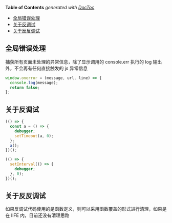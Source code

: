 <!-- START doctoc generated TOC please keep comment here to allow auto update -->
<!-- DON'T EDIT THIS SECTION, INSTEAD RE-RUN doctoc TO UPDATE -->
**Table of Contents**  *generated with [DocToc](https://github.com/thlorenz/doctoc)*

- [全局错误处理](#%E5%85%A8%E5%B1%80%E9%94%99%E8%AF%AF%E5%A4%84%E7%90%86)
- [关于反调试](#%E5%85%B3%E4%BA%8E%E5%8F%8D%E8%B0%83%E8%AF%95)
- [关于反反调试](#%E5%85%B3%E4%BA%8E%E5%8F%8D%E5%8F%8D%E8%B0%83%E8%AF%95)

<!-- END doctoc generated TOC please keep comment here to allow auto update -->

## 全局错误处理

捕获所有页面未处理的异常信息，除了显示调用的 console.err 执行的 log 输出外，不会再有任何直接触发的 js 异常信息

```js
window.onerror = (message, url, line) => {
  console.log(message);
  return false;
};
```

## 关于反调试

```js
(() => {
  const a = () => {
    debugger;
    setTimeout(a, 0);
  };
  a();
})();

(() => {
  setInterval(() => {
    debugger;
  }, 0);
})();
```

## 关于反反调试

如果反调试代码使用的是函数定义，则可以采用函数覆盖的形式进行清理，如果是在 IIFE 内，目前还没有清理思路
